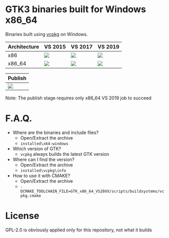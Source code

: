# GTK3 binaries built for Windows x86_64

Binaries built using [vcpkg](https://github.com/microsoft/vcpkg) on Windows.

|Architecture|VS 2015|VS 2017|VS 2019|
|------------|------|------|------|
|x86|![](https://dev.azure.com/yatima1460/GTK3-Windows/_apis/build/status/yatima1460.GTK3-Windows?branchName=master&jobName=GTK%20x86%20VS2015)|![](https://dev.azure.com/yatima1460/GTK3-Windows/_apis/build/status/yatima1460.GTK3-Windows?branchName=master&jobName=GTK%20x86%20VS2017)|![](https://dev.azure.com/yatima1460/GTK3-Windows/_apis/build/status/yatima1460.GTK3-Windows?branchName=master&jobName=GTK%20x86%20VS2019)|
|x86_64|![](https://dev.azure.com/yatima1460/GTK3-Windows/_apis/build/status/yatima1460.GTK3-Windows?branchName=master&jobName=GTK%20x86_64%20VS2015)|![](https://dev.azure.com/yatima1460/GTK3-Windows/_apis/build/status/yatima1460.GTK3-Windows?branchName=master&jobName=GTK%20x86_64%20VS2017)|![](https://dev.azure.com/yatima1460/GTK3-Windows/_apis/build/status/yatima1460.GTK3-Windows?branchName=master&jobName=GTK%20x86_64%20VS2019)|

|Publish|
|------|
|![](https://dev.azure.com/yatima1460/GTK3-Windows-x64/_apis/build/status/yatima1460.GTK3-Windows-x64?branchName=master&jobName=Publish)|

Note: The publish stage requires only x86_64 VS 2019 job to succeed


# F.A.Q.

- Where are the binaries and include files?
  - Open/Extract the archive
  - `installed\x64-windows`
- Which version of GTK? 
  - `vcpkg` always builds the latest GTK version
- Where can I find the version?
  - Open/Extract the archive
  - `installed\vcpkg\info`
- How to use it with CMAKE?
  - Open/Extract the archive
  - `-DCMAKE_TOOLCHAIN_FILE=GTK_x86_64_VS20XX/scripts/buildsystems/vcpkg.cmake`

# License

GPL-2.0 is obviously applied only for this repository, not what it builds
